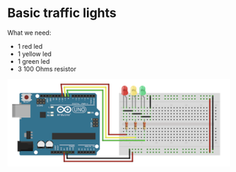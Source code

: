# Basic traffic lights
What we need:
* 1 red led
* 1 yellow led
* 1 green led
* 3 100 Ohms resistor

![Diagram](Diagram.png)